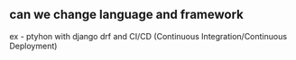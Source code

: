 ## can we change language and framework
ex - ptyhon with django drf
and CI/CD (Continuous Integration/Continuous Deployment)

